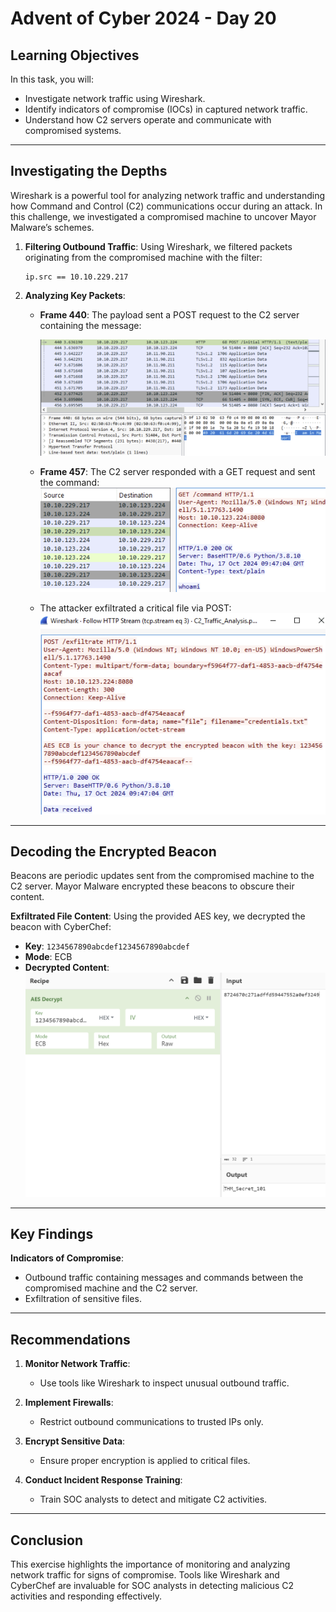 
# Advent of Cyber 2024 - Day 20

## Learning Objectives
In this task, you will:
- Investigate network traffic using Wireshark.
- Identify indicators of compromise (IOCs) in captured network traffic.
- Understand how C2 servers operate and communicate with compromised systems.

---

## Investigating the Depths

Wireshark is a powerful tool for analyzing network traffic and understanding how Command and Control (C2) communications occur during an attack. In this challenge, we investigated a compromised machine to uncover Mayor Malware’s schemes.

1. **Filtering Outbound Traffic**:
   Using Wireshark, we filtered packets originating from the compromised machine with the filter:
   ```
   ip.src == 10.10.229.217
   ```

2. **Analyzing Key Packets**:
   - **Frame 440**: The payload sent a POST request to the C2 server containing the message:

     ![First Message](images/HTTPFirstMessage.png)
     
   - **Frame 457**: The C2 server responded with a GET request and sent the command:
     ![C2 Command](images/CommandSentByC2.png)

   - The attacker exfiltrated a critical file via POST:
   ![C2 Command](images/filenameFound.png)

---

## Decoding the Encrypted Beacon

Beacons are periodic updates sent from the compromised machine to the C2 server. Mayor Malware encrypted these beacons to obscure their content.

**Exfiltrated File Content**:
   Using the provided AES key, we decrypted the beacon with CyberChef:
   - **Key**: `1234567890abcdef1234567890abcdef`
   - **Mode**: ECB
   - **Decrypted Content**:  
     ![Decrypted Beacon](images/FlagUnencryptedandFound.png)

---

## Key Findings
**Indicators of Compromise**:
   - Outbound traffic containing messages and commands between the compromised machine and the C2 server.
   - Exfiltration of sensitive files.

---

## Recommendations
1. **Monitor Network Traffic**:
   - Use tools like Wireshark to inspect unusual outbound traffic.

2. **Implement Firewalls**:
   - Restrict outbound communications to trusted IPs only.

3. **Encrypt Sensitive Data**:
   - Ensure proper encryption is applied to critical files.

4. **Conduct Incident Response Training**:
   - Train SOC analysts to detect and mitigate C2 activities.

---

## Conclusion

This exercise highlights the importance of monitoring and analyzing network traffic for signs of compromise. Tools like Wireshark and CyberChef are invaluable for SOC analysts in detecting malicious C2 activities and responding effectively.

